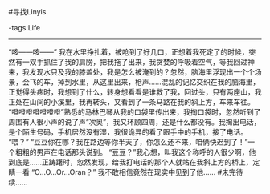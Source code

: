 #寻找Linyis

-tags:Life

----
“咳——咳——”
我在水里挣扎着，被呛到了好几口，正想着我死定了的时候，突然有一双手抓住了我的肩膀，把我拖了出来，我贪婪的呼吸着空气，等我回过神来，我发现水只及我的膝盖处，我是怎么被淹到的？忽然，脑海里浮现出一个个场景，会飞的车，掉到水里，从这里出来，枪声......混乱的记忆交织在我的脑海里，正觉得头疼时，我想到了什么，转身想看看是谁救了我，回过头，只有两座山，我正处在山间的小溪里，我再转头，又看到了一条马路在我的斜上方，车来车往。
“噔噔噔噔噔噔噔”熟悉的马林巴琴从我的口袋里传出来，我掏口袋时，忽然听到了周围有人很小声的说了声“次奥”，我又环顾四周，还是什么都没有。我掏出电话，是个陌生号码，手机居然没有湿，我很诡异的看了眼手中的手机，接了电话。
“喂？”
“豆豆你在哪？我在路边等你半天了，你怎么还不来，咱俩快迟到了！”一个粗粗的男声在电话那头说到。
“豆豆？”我心想，叫我这个称呼的人很少啊，他到底是......正踌躇时，忽然发现，给我打电话的那个人就站在我斜上方的桥上，定睛一看
“O...O...Or...Oran？”
我不敢相信竟然在现实中见到了他......
#未完待续......